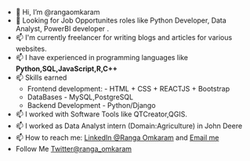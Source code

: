 - 👋 Hi, I’m @rangaomkaram
-  👀 Looking for Job Opportunites roles like Python Developer, Data Analyst, PowerBI developer .        
- 📫 I'm currently freelancer for writing  blogs and articles for various websites. 
- 📫 I have experienced in programming languages like <b>Python,SQL,JavaScript,R,C++</b>
- 📫 Skills earned 
       <ul>
       <li>Frontend development: - HTML + CSS + REACTJS + Bootstrap </li>
       <li> DataBases             - MySQL,PostgreSQL </li>
       <li> Backend Development   - Python/Django </li>
        </ul>
- 📫 I worked with Software Tools like QTCreator,QGIS.
- 📫 I worked as Data Analyst intern (Domain:Agriculture) in John Deere
- 📫 How to reach me: [LinkedIn @Ranga Omkaram](https://www.linkedin.com/in/rangaomkaram/) and  [Email me](omkaram.ranga@gmail.com)
- Follow Me [Twitter@ranga_omkaram](https://twitter.com/ranga_omkaram)


 
<!---
rangaomkaram/rangaomkaram is a ✨ special ✨ repository because its `README.md` (this file) appears on your GitHub profile.
You can click the Preview link to take a look at your changes.
--->

